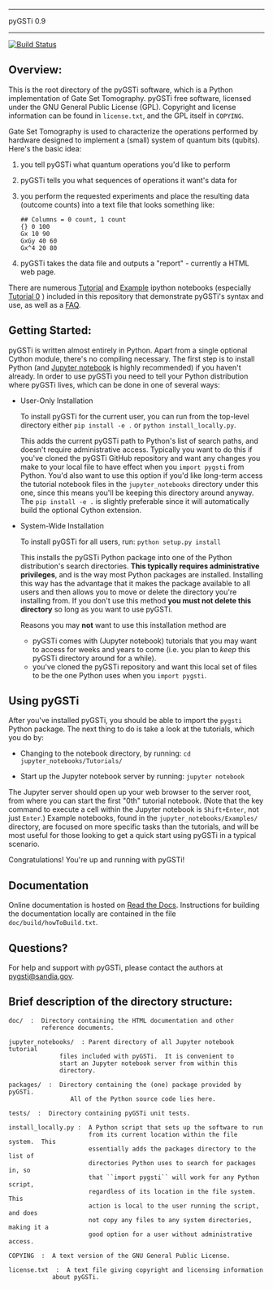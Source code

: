 ********************************************************************************
  pyGSTi 0.9 
********************************************************************************

[![Build Status](https://travis-ci.org/pyGSTio/pyGSTi.svg?branch=beta)](https://travis-ci.org/pyGSTio/pyGSTi)

Overview:
--------
This is the root directory of the pyGSTi software, which is a Python
 implementation of Gate Set Tomography.  pyGSTi free software, licensed
 under the GNU General Public License (GPL).  Copyright and license information
 can be found in ``license.txt``, and the GPL itself in ``COPYING``.

Gate Set Tomography is used to characterize the operations performed by
hardware designed to implement a (small) system of quantum bits (qubits).
Here's the basic idea:

  1. you tell pyGSTi what quantum operations you'd like to perform
  2. pyGSTi tells you what sequences of operations it want's data for
  3. you perform the requested experiments and place the resulting
     data (outcome counts) into a text file that looks something like:

     ```
     ## Columns = 0 count, 1 count
     {} 0 100
     Gx 10 90
     GxGy 40 60
     Gx^4 20 80
     ```

  4. pyGSTi takes the data file and outputs a "report" - currently a
     HTML web page.

There are numerous [Tutorial](https://github.com/pyGSTio/pyGSTi/tree/beta/jupyter_notebooks/Tutorials)
and [Example](https://github.com/pyGSTio/pyGSTi/tree/beta/jupyter_notebooks/Examples)
ipython notebooks (especially
[Tutorial 0](https://github.com/pyGSTio/pyGSTi/blob/beta/jupyter_notebooks/Tutorials/00%20Getting%20Started.ipynb)
) included in this repository that demonstrate pyGSTi's
syntax and use, as well as a [FAQ](https://github.com/pyGSTio/pyGSTi/blob/beta/jupyter_notebooks/FAQ.ipynb).


Getting Started:
---------------
pyGSTi is written almost entirely in Python.  Apart from a single optional
Cython module, there's no compiling necessary. The first step is to install
Python (and [Jupyter notebook](http://jupyter.org/) is highly recommended)
if you haven't already.  In order to use pyGSTi you need to tell your Python
distribution where pyGSTi lives, which can be done in one of several ways:

* User-Only Installation

    To install pyGSTi for the current user, you can run from the top-level
    directory either ``pip install -e .`` or ``python install_locally.py``.

    This adds the current pyGSTi path to Python's list of search paths, and
    doesn't require administrative access.  Typically you want to do this if
    you've cloned the pyGSTi GitHub repository and want any changes you make to
    your local file to have effect when you ``import pygsti`` from Python.
    You'd also want to use this option if you'd like long-term access the
    tutorial notebook files in the ``jupyter_notebooks`` directory under this
    one, since this means you'll be keeping this directory around anyway.
    The ``pip install -e .`` is slightly preferable since it will automatically
    build the optional Cython extension.

* System-Wide Installation

  To install pyGSTi for all users, run: ``python setup.py install``

  This installs the pyGSTi Python package into one of the Python distribution's
  search directories.  **This typically requires administrative privileges**,
  and is the way most Python packages are installed.  Installing this way has
  the advantage that it makes the package available to all users and then
  allows you to move or delete the directory you're installing from.  If you
  don't use this method **you must not delete this directory** so long as you
  want to use pyGSTi.

  Reasons you may **not** want to use this installation method are 
  
  - pyGSTi comes with (Jupyter notebook) tutorials that you may want to
    access for weeks and years to come (i.e. you plan to *keep* this
    pyGSTi directory around for a while).
  - you've cloned the pyGSTi repository and want this local set of files
    to be the one Python uses when you ``import pygsti``.

Using pyGSTi
------------

After you've installed pyGSTi, you should be able to import the 
`pygsti` Python package.  The next thing to do is take a look at
the tutorials, which you do by:

* Changing to the notebook directory, by running:
    ``cd jupyter_notebooks/Tutorials/``

* Start up the Jupyter notebook server by running:
  ``jupyter notebook``

The Jupyter server should open up your web browser to the server root, from
where you can start the first "0th" tutorial notebook.  (Note that the key
command to execute a cell within the Jupyter notebook is ``Shift+Enter``, not
just ``Enter``.)  Example notebooks, found in the ``jupyter_notebooks/Examples/``
directory, are focused on more specific tasks than the tutorials, and will be
most useful for those looking to get a quick start using pyGSTi in a typical
scenario.

Congratulations!  You're up and running with pyGSTi!



Documentation
-------------
Online documentation is hosted on [Read the Docs](http://pygsti.readthedocs.io).
Instructions for building the documentation locally are contained in the file
`doc/build/howToBuild.txt`.




Questions?
----------
For help and support with pyGSTi, please contact the authors at
pygsti@sandia.gov.





Brief description of the directory structure:
--------------------------------------------
```
doc/  :  Directory containing the HTML documentation and other
         reference documents.

jupyter_notebooks/  : Parent directory of all Jupyter notebook tutorial
		      files included with pyGSTi.  It is convenient to
		      start an Jupyter notebook server from within this
		      directory.

packages/  :  Directory containing the (one) package provided by pyGSTi.
	             All of the Python source code lies here.

tests/  :  Directory containing pyGSTi unit tests.

install_locally.py :  A Python script that sets up the software to run 
                      from its current location within the file system.  This
                      essentially adds the packages directory to the list of
                      directories Python uses to search for packages in, so
                      that ``import pygsti`` will work for any Python script,
                      regardless of its location in the file system.  This
                      action is local to the user running the script, and does
                      not copy any files to any system directories, making it a
                      good option for a user without administrative access.

COPYING  :  A text version of the GNU General Public License.

license.txt  :  A text file giving copyright and licensing information
	        about pyGSTi.
```

